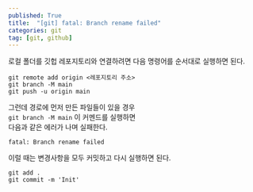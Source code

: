 ```yaml
---
published: True
title:  "[git] fatal: Branch rename failed"
categories: git
tag: [git, github]
---
```


로컬 폴더를 깃헙 레포지토리와 연결하려면 다음 명령어를 순서대로 실행하면 된다.  

```
git remote add origin <레포지토리 주소>
git branch -M main
git push -u origin main
```

그런데 경로에 먼저 만든 파일들이 있을 경우  
```git branch -M main``` 이 커멘드를 실행하면  
다음과 같은 에러가 나며 실패한다.  
```
fatal: Branch rename failed
```

이럴 때는 변경사항을 모두 커밋하고 다시 실행하면 된다.  
```
git add .
git commit -m 'Init'
```